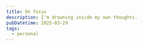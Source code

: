 ```yaml
---
title: On focus
description: I'm drowning inside my own thoughts.
pubDatetime: 2025-03-29
tags:
  - personal
---
```


